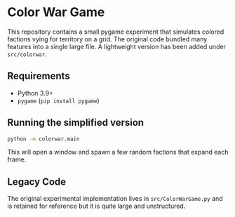 # Color War Game

This repository contains a small pygame experiment that simulates colored factions vying for territory on a grid. The original code bundled many features into a single large file. A lightweight version has been added under `src/colorwar`.

## Requirements

- Python 3.9+
- `pygame` (`pip install pygame`)

## Running the simplified version

```bash
python -m colorwar.main
```

This will open a window and spawn a few random factions that expand each frame.

## Legacy Code

The original experimental implementation lives in `src/ColorWarGame.py` and is retained for reference but it is quite large and unstructured.

